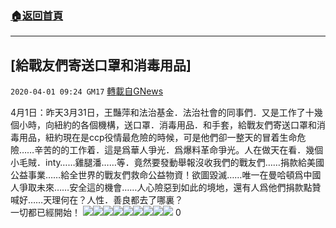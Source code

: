 ###  [:house:返回首頁](https://github.com/ourhimalayas/txt)
---

## [給戰友們寄送口罩和消毒用品]
`2020-04-01 09:24 GM17` [轉載自GNews](https://gnews.org/zh-hant/159161/)

4月1日：昨天3月31日，王豔萍和法治基金．法治社會的同事們．又是工作了十幾個小時，向紐約的各個機構，送口罩．消毒用品．和手套，給戰友們寄送口罩和消毒用品，紐約現在是ccp役情最危險的時候，可是他們卻一整天的冒着生命危險……辛苦的的工作着．這是爲華人爭光．爲爆料革命爭光。人在做天在看．幾個小毛賊．inty……雞腿潘……等．竟然要發動舉報沒收我們的戰友們……捐款給美國公益事業……給全世界的戰友們救命公益物資！欲圖毀滅……唯一在曼哈頓爲中國人爭取未來……安全這的機會……人心險惡到如此的境地，還有人爲他們捐款點贊喊好……天理何在？人性．善良都去了哪裏？
<br>一切都已經開始！
![](https://d57iplyuvntm7.cloudfront.net/uploads/https://d57iplyuvntm7.cloudfront.net/uploads/photos/2020/04/img_1585747451_58918.(null))![](https://d57iplyuvntm7.cloudfront.net/uploads/https://d57iplyuvntm7.cloudfront.net/uploads/photos/2020/04/img_1585747451_9219.(null))![](https://d57iplyuvntm7.cloudfront.net/uploads/https://d57iplyuvntm7.cloudfront.net/uploads/photos/2020/04/img_1585747451_85733.(null))![](https://d57iplyuvntm7.cloudfront.net/uploads/https://d57iplyuvntm7.cloudfront.net/uploads/photos/2020/04/img_1585747451_91773.(null))![](https://d57iplyuvntm7.cloudfront.net/uploads/https://d57iplyuvntm7.cloudfront.net/uploads/photos/2020/04/img_1585747451_11036.(null))![](https://d57iplyuvntm7.cloudfront.net/uploads/https://d57iplyuvntm7.cloudfront.net/uploads/photos/2020/04/img_1585747451_63759.(null))![](https://d57iplyuvntm7.cloudfront.net/uploads/https://d57iplyuvntm7.cloudfront.net/uploads/photos/2020/04/img_1585747451_1834.(null))![](https://d57iplyuvntm7.cloudfront.net/uploads/https://d57iplyuvntm7.cloudfront.net/uploads/photos/2020/04/img_1585747451_35456.(null))![](https://d57iplyuvntm7.cloudfront.net/uploads/https://d57iplyuvntm7.cloudfront.net/uploads/photos/2020/04/img_1585747451_45743.(null))
0
